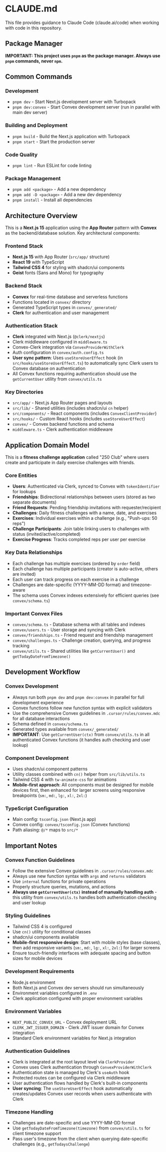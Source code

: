# CLAUDE.md

This file provides guidance to Claude Code (claude.ai/code) when working with code in this repository.

## Package Manager

**IMPORTANT: This project uses `pnpm` as the package manager. Always use `pnpm` commands, never `npm`.**

## Common Commands

### Development

- `pnpm dev` - Start Next.js development server with Turbopack
- `pnpm dev:convex` - Start Convex development server (run in parallel with main dev server)

### Building and Deployment

- `pnpm build` - Build the Next.js application with Turbopack
- `pnpm start` - Start the production server

### Code Quality

- `pnpm lint` - Run ESLint for code linting

### Package Management

- `pnpm add <package>` - Add a new dependency
- `pnpm add -D <package>` - Add a new dev dependency
- `pnpm install` - Install all dependencies

## Architecture Overview

This is a **Next.js 15** application using the **App Router** pattern with **Convex** as the backend/database solution. Key architectural components:

### Frontend Stack

- **Next.js 15** with App Router (`src/app/` structure)
- **React 19** with TypeScript
- **Tailwind CSS 4** for styling with shadcn/ui components
- **Geist** fonts (Sans and Mono) for typography

### Backend Stack

- **Convex** for real-time database and serverless functions
- Functions located in `convex/` directory
- Generated TypeScript types in `convex/_generated/`
- **Clerk** for authentication and user management

### Authentication Stack

- **Clerk** integrated with Next.js (`@clerk/nextjs`)
- Clerk middleware configured in `middleware.ts`
- Convex-Clerk integration via `ConvexProviderWithClerk`
- Auth configuration in `convex/auth.config.ts`
- **User sync pattern**: Uses `useStoreUserEffect` hook (in `src/hooks/useStoreUserEffect.ts`) to automatically sync Clerk users to Convex database on authentication
- All Convex functions requiring authentication should use the `getCurrentUser` utility from `convex/utils.ts`

### Key Directories

- `src/app/` - Next.js App Router pages and layouts
- `src/lib/` - Shared utilities (includes shadcn/ui `cn` helper)
- `src/components/` - React components (includes `ConvexClientProvider`)
- `src/hooks/` - Custom React hooks (includes `useStoreUserEffect`)
- `convex/` - Convex backend functions and schema
- `middleware.ts` - Clerk authentication middleware

## Application Domain Model

This is a **fitness challenge application** called "250 Club" where users create and participate in daily exercise challenges with friends.

### Core Entities

- **Users**: Authenticated via Clerk, synced to Convex with `tokenIdentifier` for lookups
- **Friendships**: Bidirectional relationships between users (stored as two separate documents)
- **Friend Requests**: Pending friendship invitations with requester/recipient
- **Challenges**: Daily fitness challenges with a name, date, and exercises
- **Exercises**: Individual exercises within a challenge (e.g., "Push-ups: 50 reps")
- **Challenge Participants**: Join table linking users to challenges with status (invited/active/completed)
- **Exercise Progress**: Tracks completed reps per user per exercise

### Key Data Relationships

- Each challenge has multiple exercises (ordered by `order` field)
- Each challenge has multiple participants (creator is auto-active, others are invited)
- Each user can track progress on each exercise in a challenge
- Challenges are date-specific (YYYY-MM-DD format) and timezone-aware
- The schema uses Convex indexes extensively for efficient queries (see `convex/schema.ts`)

### Important Convex Files

- `convex/schema.ts` - Database schema with all tables and indexes
- `convex/users.ts` - User storage and syncing with Clerk
- `convex/friendships.ts` - Friend request and friendship management
- `convex/challenges.ts` - Challenge creation, querying, and progress tracking
- `convex/utils.ts` - Shared utilities like `getCurrentUser()` and `getTodayDateFromTimezone()`

## Development Workflow

### Convex Development

- Always run both `pnpm dev` and `pnpm dev:convex` in parallel for full development experience
- Convex functions follow new function syntax with explicit validators
- Use the comprehensive Convex guidelines in `.cursor/rules/convex.mdc` for all database interactions
- Schema defined in `convex/schema.ts`
- Generated types available from `convex/_generated/`
- **IMPORTANT**: Use `getCurrentUser(ctx)` from `convex/utils.ts` in all authenticated Convex functions (it handles auth checking and user lookup)

### Component Development

- Uses shadcn/ui component patterns
- Utility classes combined with `cn()` helper from `src/lib/utils.ts`
- Tailwind CSS 4 with `tw-animate-css` for animations
- **Mobile-first approach**: All components must be designed for mobile devices first, then enhanced for larger screens using responsive breakpoints (`sm:`, `md:`, `lg:`, `xl:`, `2xl:`)

### TypeScript Configuration

- Main config: `tsconfig.json` (Next.js app)
- Convex config: `convex/tsconfig.json` (Convex functions)
- Path aliasing: `@/*` maps to `src/*`

## Important Notes

### Convex Function Guidelines

- Follow the extensive Convex guidelines in `.cursor/rules/convex.mdc`
- Always use new function syntax with `args` and `returns` validators
- Use `internal` functions for private operations
- Properly structure queries, mutations, and actions
- **Always use `getCurrentUser(ctx)` instead of manually handling auth** - this utility from `convex/utils.ts` handles both authentication checking and user lookup

### Styling Guidelines

- Tailwind CSS 4 is configured
- Use `cn()` utility for conditional classes
- shadcn/ui components available
- **Mobile-first responsive design**: Start with mobile styles (base classes), then add responsive variants (`sm:`, `md:`, `lg:`, `xl:`, `2xl:`) for larger screens
- Ensure touch-friendly interfaces with adequate spacing and button sizes for mobile devices

### Development Requirements

- Node.js environment
- Both Next.js and Convex dev servers should run simultaneously
- Environment variables configured in `.env`
- Clerk application configured with proper environment variables

### Environment Variables

- `NEXT_PUBLIC_CONVEX_URL` - Convex deployment URL
- `CLERK_JWT_ISSUER_DOMAIN` - Clerk JWT issuer domain for Convex integration
- Standard Clerk environment variables for Next.js integration

### Authentication Guidelines

- Clerk is integrated at the root layout level via `ClerkProvider`
- Convex uses Clerk authentication through `ConvexProviderWithClerk`
- Authentication state is managed by Clerk's `useAuth` hook
- Protected routes can be configured via Clerk middleware
- User authentication flows handled by Clerk's built-in components
- **User syncing**: The `useStoreUserEffect` hook automatically creates/updates Convex user records when users authenticate with Clerk

### Timezone Handling

- Challenges are date-specific and use YYYY-MM-DD format
- Use `getTodayDateFromTimezone(timezone)` from `convex/utils.ts` for client timezone support
- Pass user's timezone from the client when querying date-specific challenges (e.g., `getTodaysChallenge`)
